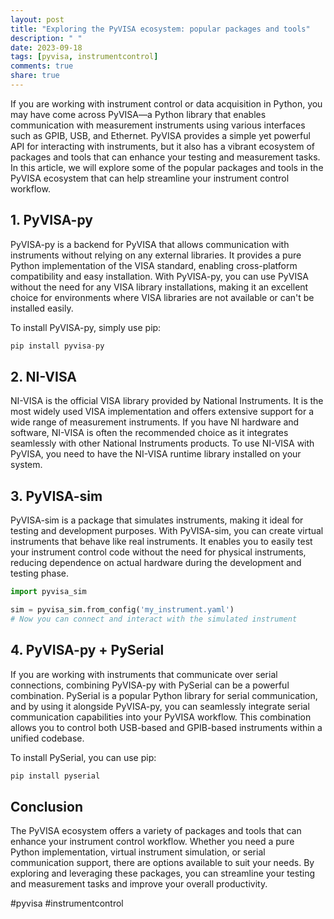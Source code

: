 ```yaml
---
layout: post
title: "Exploring the PyVISA ecosystem: popular packages and tools"
description: " "
date: 2023-09-18
tags: [pyvisa, instrumentcontrol]
comments: true
share: true
---
```


If you are working with instrument control or data acquisition in Python, you may have come across PyVISA—a Python library that enables communication with measurement instruments using various interfaces such as GPIB, USB, and Ethernet. PyVISA provides a simple yet powerful API for interacting with instruments, but it also has a vibrant ecosystem of packages and tools that can enhance your testing and measurement tasks. In this article, we will explore some of the popular packages and tools in the PyVISA ecosystem that can help streamline your instrument control workflow.

## 1. PyVISA-py

PyVISA-py is a backend for PyVISA that allows communication with instruments without relying on any external libraries. It provides a pure Python implementation of the VISA standard, enabling cross-platform compatibility and easy installation. With PyVISA-py, you can use PyVISA without the need for any VISA library installations, making it an excellent choice for environments where VISA libraries are not available or can't be installed easily.

To install PyVISA-py, simply use pip:

```python
pip install pyvisa-py
```

## 2. NI-VISA

NI-VISA is the official VISA library provided by National Instruments. It is the most widely used VISA implementation and offers extensive support for a wide range of measurement instruments. If you have NI hardware and software, NI-VISA is often the recommended choice as it integrates seamlessly with other National Instruments products. To use NI-VISA with PyVISA, you need to have the NI-VISA runtime library installed on your system.

## 3. PyVISA-sim 

PyVISA-sim is a package that simulates instruments, making it ideal for testing and development purposes. With PyVISA-sim, you can create virtual instruments that behave like real instruments. It enables you to easily test your instrument control code without the need for physical instruments, reducing dependence on actual hardware during the development and testing phase.

```python
import pyvisa_sim

sim = pyvisa_sim.from_config('my_instrument.yaml')
# Now you can connect and interact with the simulated instrument
```

## 4. PyVISA-py + PySerial

If you are working with instruments that communicate over serial connections, combining PyVISA-py with PySerial can be a powerful combination. PySerial is a popular Python library for serial communication, and by using it alongside PyVISA-py, you can seamlessly integrate serial communication capabilities into your PyVISA workflow. This combination allows you to control both USB-based and GPIB-based instruments within a unified codebase.

To install PySerial, you can use pip:

```python
pip install pyserial
```

## Conclusion

The PyVISA ecosystem offers a variety of packages and tools that can enhance your instrument control workflow. Whether you need a pure Python implementation, virtual instrument simulation, or serial communication support, there are options available to suit your needs. By exploring and leveraging these packages, you can streamline your testing and measurement tasks and improve your overall productivity.

#pyvisa #instrumentcontrol